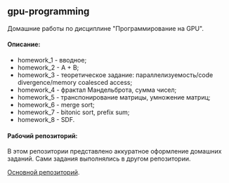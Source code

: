 ## gpu-programming

Домашние работы по дисциплине "Программирование на GPU".

#### Описание:
+ homework_1 - вводное;
+ homework_2 - A + B;
+ homework_3 - теоретическое задание: параллелизуемость/code divergence/memory coalesced access;
+ homework_4 - фрактал Мандельброта, сумма чисел;
+ homework_5 - транспонирование матрицы, умножение матриц;
+ homework_6 - merge sort;
+ homework_7 - bitonic sort, prefix sum;
+ homework_8 - SDF.

#### Рабочий репозиторий:

В этом репозитории представлено аккуратное оформление домашних заданий. Сами задания выполнялись в другом репозитории.

[Основной репозиторий](https://github.com/yuliana-shakhvalieva/GPGPUTasks2023/).
